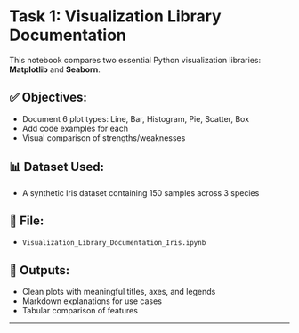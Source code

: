 # Task 1: Visualization Library Documentation

This notebook compares two essential Python visualization libraries: **Matplotlib** and **Seaborn**.

## ✅ Objectives:
- Document 6 plot types: Line, Bar, Histogram, Pie, Scatter, Box
- Add code examples for each
- Visual comparison of strengths/weaknesses

## 📊 Dataset Used:
- A synthetic Iris dataset containing 150 samples across 3 species

## 📁 File: 
- `Visualization_Library_Documentation_Iris.ipynb`

## 📝 Outputs:
- Clean plots with meaningful titles, axes, and legends
- Markdown explanations for use cases
- Tabular comparison of features

---
